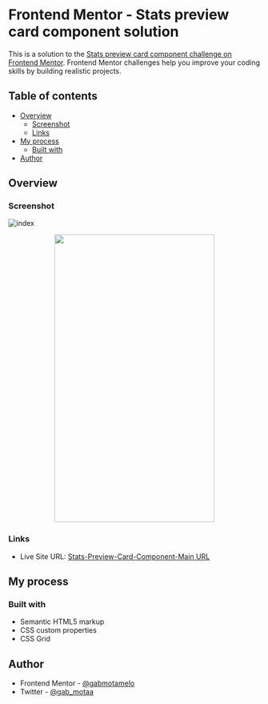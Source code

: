 # Frontend Mentor - Stats preview card component solution

This is a solution to the [Stats preview card component challenge on Frontend Mentor](https://www.frontendmentor.io/challenges/stats-preview-card-component-8JqbgoU62). Frontend Mentor challenges help you improve your coding skills by building realistic projects. 

## Table of contents

- [Overview](#overview)
  - [Screenshot](#screenshot)
  - [Links](#links)
- [My process](#my-process)
  - [Built with](#built-with)
- [Author](#author)

## Overview

### Screenshot

![index](https://user-images.githubusercontent.com/88755473/137534575-45bcb570-803c-498c-acde-3a696b057bb1.png)

<p align="center">
  <img width="320px" height="575px" src="https://user-images.githubusercontent.com/88755473/137534621-5a3f1e81-f2e4-4012-a098-942e824be5e0.png">
</p>

### Links

- Live Site URL: [Stats-Preview-Card-Component-Main URL](https://gabmotamelo.github.io/Stats-Preview-Card-Component-Main/)

## My process

### Built with

- Semantic HTML5 markup
- CSS custom properties
- CSS Grid

## Author

- Frontend Mentor - [@gabmotamelo](https://www.frontendmentor.io/profile/gabmotamelo)
- Twitter - [@gab_motaa](https://twitter.com/gab_motaa)
